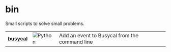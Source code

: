 # bin
Small scripts to solve small problems.

| | | |
| --- | --- | --- |
| [**busycal**](https://github.com/pete-kelly/bin/blob/main/busycal) | ![Python](https://img.shields.io/badge/python-%233670A0?style=for-the-badge&logo=python&logoColor=ffdd54)  |  Add an event to Busycal from the command line |

